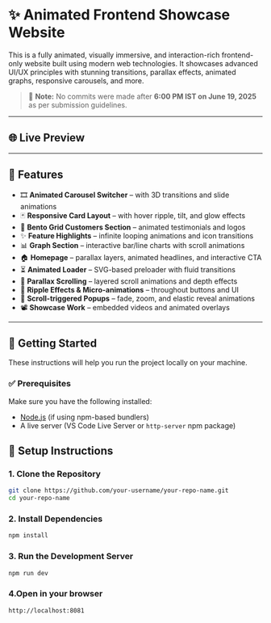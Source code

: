 # ✨ Animated Frontend Showcase Website

This is a fully animated, visually immersive, and interaction-rich frontend-only website built using modern web technologies. It showcases advanced UI/UX principles with stunning transitions, parallax effects, animated graphs, responsive carousels, and more.

> 🚨 **Note:** No commits were made after **6:00 PM IST on June 19, 2025** as per submission guidelines.

---

## 🌐 Live Preview


---

## 🧩 Features

- 🎞️ **Animated Carousel Switcher** – with 3D transitions and slide animations
- 🃏 **Responsive Card Layout** – with hover ripple, tilt, and glow effects
- 👥 **Bento Grid Customers Section** – animated testimonials and logos
- ✨ **Feature Highlights** – infinite looping animations and icon transitions
- 📊 **Graph Section** – interactive bar/line charts with scroll animations
- 🏠 **Homepage** – parallax layers, animated headlines, and interactive CTA
- ⏳ **Animated Loader** – SVG-based preloader with fluid transitions
- 🌌 **Parallax Scrolling** – layered scroll animations and depth effects
- 🌊 **Ripple Effects & Micro-animations** – throughout buttons and UI
- 🔼 **Scroll-triggered Popups** – fade, zoom, and elastic reveal animations
- 📽️ **Showcase Work** – embedded videos and animated overlays

---

## 🚀 Getting Started

These instructions will help you run the project locally on your machine.

### ✅ Prerequisites

Make sure you have the following installed:

- [Node.js](https://nodejs.org/) (if using npm-based bundlers)
- A live server (VS Code Live Server or `http-server` npm package)

## 🔧 Setup Instructions

### 1. Clone the Repository

```bash
git clone https://github.com/your-username/your-repo-name.git
cd your-repo-name
```

### 2. Install Dependencies

```bash
npm install
```

### 3. Run the Development Server

```bash
npm run dev
```

### 4.Open in your browser

```bash
http://localhost:8081
```
